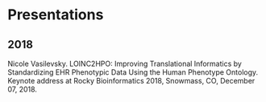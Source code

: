 # Presentations 

## 2018

Nicole Vasilevsky. LOINC2HPO: Improving Translational Informatics by Standardizing EHR Phenotypic Data Using the Human Phenotype Ontology. Keynote address at Rocky Bioinformatics 2018, Snowmass, CO, December 07, 2018.
